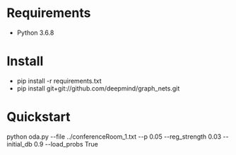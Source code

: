 # Requirements

* Python 3.6.8

# Install

* pip install -r requirements.txt
* pip install git+git://github.com/deepmind/graph_nets.git

# Quickstart

python oda.py --file ../conferenceRoom_1.txt --p 0.05 --reg_strength 0.03 --initial_db 0.9 --load_probs True